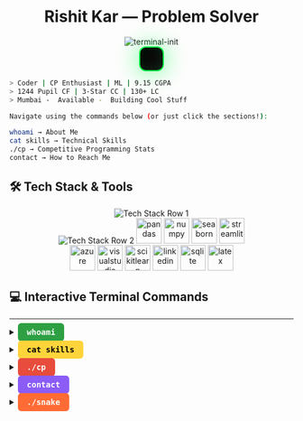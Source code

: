 <div align="center">

<h1>Rishit Kar — Problem Solver</h1>

<img src="https://readme-typing-svg.herokuapp.com?font=JetBrains+Mono&weight=700&size=28&duration=1000&pause=500&color=00FF41&center=true&vCenter=true&width=500&lines=initializing+terminal...;loading+portfolio...;rishit%24;whoami;ready+for+commands!" alt="terminal-init" />

<div style="background: linear-gradient(135deg, #000000 0%, #0a0a0a 50%, #111111 100%); padding: 20px; border-radius: 12px; border: 2px solid #00ff41; font-family: 'JetBrains Mono', monospace; box-shadow: 0 0 40px rgba(0,255,65,0.6), inset 0 0 20px rgba(0,255,65,0.1); position: relative; overflow: hidden; width: fit-content;">

  <div style="position: absolute; top: 0; left: -100%; width: 100%; height: 2px; background: linear-gradient(90deg, transparent, #00ff41, transparent); animation: scan 2s linear infinite;"></div>

  <!-- Any inner text can go here -->

</div>

</div>

```bash
> Coder | CP Enthusiast | ML | 9.15 CGPA
> 1244 Pupil CF | 3-Star CC | 130+ LC
> Mumbai -  Available -  Building Cool Stuff
```

```bash
Navigate using the commands below (or just click the sections!):

whoami → About Me
cat skills → Technical Skills
./cp → Competitive Programming Stats
contact → How to Reach Me
```

## 🛠️ Tech Stack & Tools

<div align="center">

<img src="https://skillicons.dev/icons?i=python,java,c,javascript,html,css,tensorflow,pytorch,fastapi,mysql" alt="Tech Stack Row 1" />

<br>

<img src="https://skillicons.dev/icons?i=mongodb,git,github,vscode,docker,vercel" alt="Tech Stack Row 2" />
<img src="https://cdn.jsdelivr.net/gh/devicons/devicon/icons/pandas/pandas-original.svg" width="45" height="45" alt="pandas" />
<img src="https://cdn.jsdelivr.net/gh/devicons/devicon/icons/numpy/numpy-original.svg" width="45" height="45" alt="numpy" />
<img src="https://seaborn.pydata.org/_images/logo-mark-lightbg.svg" width="45" height="45" alt="seaborn" />
<img src="https://cdn.jsdelivr.net/gh/devicons/devicon/icons/streamlit/streamlit-original.svg" width="45" height="45" alt="streamlit" />

<br>

<img src="https://cdn.jsdelivr.net/gh/devicons/devicon/icons/azure/azure-original.svg" width="45" height="45" alt="azure" />
<img src="https://cdn.jsdelivr.net/gh/devicons/devicon/icons/visualstudio/visualstudio-plain.svg" width="45" height="45" alt="visualstudio" />
<img src="https://cdn.jsdelivr.net/gh/devicons/devicon/icons/scikitlearn/scikitlearn-original.svg" width="45" height="45" alt="scikitlearn" />
<img src="https://cdn.jsdelivr.net/gh/devicons/devicon/icons/linkedin/linkedin-original.svg" width="45" height="45" alt="linkedin" />
<img src="https://cdn.jsdelivr.net/gh/devicons/devicon/icons/sqlite/sqlite-original.svg" width="45" height="45" alt="sqlite" />
<img src="https://cdn.jsdelivr.net/gh/devicons/devicon/icons/latex/latex-original.svg" width="45" height="45" alt="latex" />

</div>


## 💻 Interactive Terminal Commands


---

<a name="i"></a>
<details>
<summary><kbd style="background: #2ea043; color: white; padding: 8px 16px; border-radius: 6px; font-weight: bold;">whoami</kbd></summary>

<div style="background: linear-gradient(135deg, #001100, #002200); border: 2px solid #2ea043; border-radius: 10px; padding: 20px; margin: 15px 0;">

```python
# 👤 About Me - Developer Profile
class Developer:
    def __init__(self):
        self.name = "Rishit Kar"
        self.role = "🤖 ML Engineer & 🏆 CP Enthusiast"
        self.education = "DJ Sanghvi College"
        self.cgpa = 9.14
        self.location = "📍 Mumbai, India"
        self.status = "✅ Available for opportunities"
    
    def introduce(self):
        return f"Hi! I'm {self.name} 👋"

me = Developer()
print(me.introduce())
print("Building cool ML projects and solving coding problems!")
```

</div>
</details>

<a name="cat"></a>
<details>
<summary><kbd style="background: #ffd43b; color: black; padding: 8px 16px; border-radius: 6px; font-weight: bold;">cat skills</kbd></summary>

<div style="background: linear-gradient(135deg, #1a1a00, #2d2d00); border: 2px solid #ffd43b; border-radius: 10px; padding: 20px; margin: 15px 0;">

```java
// 💻 Technical Skills Dashboard
import java.util.*;

public class SkillMatrix {
    public static void main(String[] args) {
        // Programming Languages
        Map<String, String> programming = new HashMap<>();
        programming.put("Python", "████████████████████░ 95%");
        programming.put("Java", "████████████████░░░░░ 80%");
        programming.put("C", "██████████████░░░░░░░ 70%");
        
        // Technologies
        Map<String, String> technologies = new HashMap<>();
        technologies.put("ML Stack", "████████████████████░ 90%");
        technologies.put("Problem Solving", "████████████████████░ 90%");
               
        
    }
}
```

</div>
</details>

<a name="cp"></a>
<details>
<summary><kbd style="background: #e74c3c; color: white; padding: 8px 16px; border-radius: 6px; font-weight: bold;">./cp</kbd></summary>

<div style="background: linear-gradient(135deg, #220000, #330000); border: 2px solid #e74c3c; border-radius: 10px; padding: 20px; margin: 15px 0;">

```cpp
public class CompetitiveStats {
    public static void main(String[] args) {
        // 🏆 Competitive Programming Statistics
        String[] platforms = {"Codeforces", "CodeChef", "LeetCode"};
        int[] scores = {1244, 1606, 130};
        String[] titles = {"Pupil", "3-Star", "Problems Solved"};

        System.out.println("🏆 COMPETITIVE PROGRAMMING STATS:");
        System.out.println("=================================");

        for (int i = 0; i < platforms.length; i++) {
            System.out.println("🤖 " + platforms[i] + ": " + scores[i] + " (" + titles[i] + ")");
        }

        System.out.println("\n📊 Total Problems Solved: 300+");
        System.out.println("🎪 Achievement: CodeUncode Organizer");

        // Platform Links
        System.out.println("\n🔗 Profile Links:");
        System.out.println("CF: codeforces.com/profile/emailrishitkar");
        System.out.println("CC: codechef.com/users/rkstriker");
        System.out.println("LC: leetcode.com/u/Rkstriker");
    }
}
```

</div>
</details>

<a name="contact"></a>
<details>
<summary><kbd style="background: #8b5cf6; color: white; padding: 8px 16px; border-radius: 6px; font-weight: bold;">contact</kbd></summary>

<div style="background: linear-gradient(135deg, #1a0033, #2d0066); border: 2px solid #8b5cf6; border-radius: 10px; padding: 20px; margin: 15px 0;">

```json
{
  "contact_info": {
    "email": "emailrishitkar@gmail.com",
    "linkedin": "linkedin.com/in/rishit-kar-786495286/",
    "github": "github.com/Rklearns",
    "location": "Mumbai, India"
  },
  "availability": {
    "status": "🟢 Online & Available",
    "interested_in": [
      "🤝 ML collaborations",
      "🏆 CP discussions",
      "🚀 Cool projects",
      "💼 Opportunities"
    ],
    "response_time": "⚡ Usually within 24 hours"
  },
  "competitive_profiles": {
    "codeforces": "codeforces.com/profile/emailrishitkar",
    "codechef": "codechef.com/users/rkstriker",
    "leetcode": "leetcode.com/u/Rkstriker"
  }
}
```

</div>
</details>

<a name="snake"></a>
<details>
<summary><kbd style="background: #ff6b35; color: white; padding: 8px 16px; border-radius: 6px; font-weight: bold;">./snake</kbd></summary>

<div style="background: linear-gradient(135deg, #331100, #442200); border: 2px solid #ff6b35; border-radius: 10px; padding: 20px; margin: 15px 0;">

<div align="center">

## 🐍 Snake Game
*Challenge yourself while browsing my profile!*

![Snake Game](https://github.com/Rklearns/Rklearns/blob/output/github-contribution-grid-snake-dark.svg)

**Current Status:** [ GAME LOADED ]  
**Your Mission:** Survive and thrive! 🚀

</div>

<div align="center">

## 📊 Enhanced GitHub Statistics & Analytics

<!-- Main Stats Grid -->
<table align="center">
<tr>
<td align="center">

<img src="https://github-readme-stats.vercel.app/api?username=Rklearns&show_icons=true&theme=tokyonight&hide_border=true&bg_color=1a1b27&title_color=70a5fd&text_color=ffffff&icon_color=70a5fd&border_radius=10" height="195" />

</td>
<td align="center">

<img src="https://github-readme-stats.vercel.app/api/top-langs/?username=Rklearns&layout=compact&theme=tokyonight&hide_border=true&bg_color=1a1b27&title_color=70a5fd&text_color=ffffff&border_radius=10&langs_count=8" height="195" />

</td>
</tr>
</table>

<!-- Streak & Activity Stats -->
<img src="https://github-readme-streak-stats.herokuapp.com?user=Rklearns&theme=tokyonight&hide_border=true&background=1a1b27&currStreakLabel=70a5fd&sideLabels=ffffff&currStreakNum=70a5fd&dates=ffffff&sideNums=70a5fd&fire=ff9500&ring=70a5fd&border_radius=10" height="170" />

<!-- Contribution Graph -->
<img src="https://github-readme-activity-graph.vercel.app/graph?username=Rklearns&theme=tokyo-night&hide_border=true&bg_color=1a1b27&color=70a5fd&line=70a5fd&point=ffffff&area=true&area_color=70a5fd&border_radius=10" width="95%" height="320" />

<!-- Advanced Stats Row -->
<table align="center" style="margin-top: 20px;">
<tr>
<td align="center">

<img src="https://github-readme-stats.vercel.app/api/wakatime?username=Rklearns&theme=tokyonight&hide_border=true&bg_color=1a1b27&title_color=70a5fd&text_color=ffffff&border_radius=10&layout=compact" height="180" />

</td>
<td align="center">

<img src="https://github-readme-stats.vercel.app/api?username=Rklearns&show_icons=true&theme=tokyonight&hide_border=true&bg_color=1a1b27&title_color=70a5fd&text_color=ffffff&icon_color=70a5fd&border_radius=10&count_private=true&include_all_commits=true&custom_title=Complete GitHub Stats" height="180" />

</td>
</tr>
</table>

<!-- Repository Showcase -->
<table align="center" style="margin-top: 20px;">
<tr>
<td align="center">

<img src="https://github-readme-stats.vercel.app/api/pin/?username=Rklearns&repo=your-best-repo&theme=tokyonight&hide_border=true&bg_color=1a1b27&title_color=70a5fd&text_color=ffffff&icon_color=70a5fd&border_radius=10" height="120" />

</td>
<td align="center">

<img src="https://github-readme-stats.vercel.app/api/pin/?username=Rklearns&repo=another-great-repo&theme=tokyonight&hide_border=true&bg_color=1a1b27&title_color=70a5fd&text_color=ffffff&icon_color=70a5fd&border_radius=10" height="120" />

</td>
</tr>
</table>

<!-- Trophies Collection -->
### 🏆 Achievement Showcase
<img src="https://github-profile-trophy.vercel.app/?username=Rklearns&theme=tokyonight&no-frame=true&no-bg=false&margin-w=4&row=3&column=6&title_color=70a5fd&text_color=ffffff&icon_color=70a5fd&bg_color=1a1b27" />

<!-- Detailed Metrics -->
<table align="center" style="margin-top: 25px;">
<tr>
<td align="center">

**📈 Contribution Metrics**
<img src="https://github-readme-stats.vercel.app/api?username=Rklearns&show_icons=true&theme=tokyonight&hide_border=true&bg_color=1a1b27&title_color=70a5fd&text_color=ffffff&icon_color=70a5fd&border_radius=10&hide=prs,issues&show=reviews,discussions_started,discussions_answered" height="150" />

</td>
<td align="center">

**🔥 Coding Activity**
<img src="https://github-readme-stats.vercel.app/api/wakatime?username=Rklearns&theme=tokyonight&hide_border=true&bg_color=1a1b27&title_color=70a5fd&text_color=ffffff&border_radius=10&show_icons=true&custom_title=Weekly Coding Time" height="150" />

</td>
</tr>
</table>

<!-- Profile Analytics -->
<div style="margin-top: 25px;">

**📊 Profile Analytics**

<img src="https://github-profile-summary-cards.vercel.app/api/cards/profile-details?username=Rklearns&theme=tokyonight" width="95%" />

<table align="center" style="margin-top: 15px;">
<tr>
<td>

<img src="https://github-profile-summary-cards.vercel.app/api/cards/repos-per-language?username=Rklearns&theme=tokyonight" height="180" />

</td>
<td>

<img src="https://github-profile-summary-cards.vercel.app/api/cards/most-commit-language?username=Rklearns&theme=tokyonight" height="180" />

</td>
<td>

<img src="https://github-profile-summary-cards.vercel.app/api/cards/stats?username=Rklearns&theme=tokyonight" height="180" />

</td>
<td>

<img src="https://github-profile-summary-cards.vercel.app/api/cards/productive-time?username=Rklearns&theme=tokyonight&utc_offset=5.5" height="180" />

</td>
</tr>
</table>

</div>

<!-- Visitor Counter & Social Proof -->
<div style="margin-top: 30px;">

<img src="https://komarev.com/ghpvc/?username=Rklearns&color=70a5fd&style=for-the-badge&label=Profile+Views" />
<img src="https://img.shields.io/github/followers/Rklearns?color=70a5fd&style=for-the-badge&label=Followers" />
<img src="https://img.shields.io/github/stars/Rklearns?color=70a5fd&style=for-the-badge&label=Total+Stars" />

</div>

</div>


